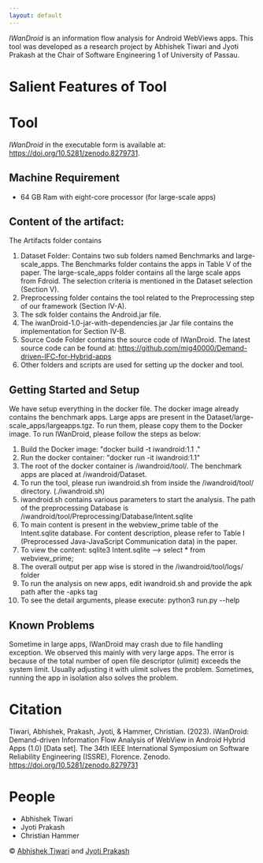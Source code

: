 ```yaml
---
layout: default
---
```


*IWanDroid* is an information flow analysis for Android WebViews apps. This tool was developed as a research project by Abhishek Tiwari and Jyoti Prakash at the Chair of Software Engineering 1 of University of Passau. 


# Salient Features of Tool  


# Tool
*IWanDroid* in the executable form is available at: https://doi.org/10.5281/zenodo.8279731. 

## Machine Requirement
   - 64 GB Ram with eight-core processor (for large-scale apps)

## Content of the artifact:
 The Artifacts folder contains 
 1. Dataset Folder: Contains two sub folders named Benchmarks and large-scale_apps. The Benchmarks folder contains the apps in Table V of the paper. The large-scale_apps folder contains all the large scale apps from Fdroid. The selection criteria is mentioned in the Dataset selection (Section V).
 2. Preprocessing folder contains the tool related to the Preprocessing step of our framework (Section IV-A).
 3. The sdk folder contains the Android.jar file.
 4. The iwanDroid-1.0-jar-with-dependencies.jar Jar file contains the implementation for Section IV-B.
 5. Source Code Folder contains the source code of IWanDroid. The latest source code can be found at: https://github.com/mig40000/Demand-driven-IFC-for-Hybrid-apps
 6. Other folders and scripts are used for setting up the docker and tool. 
 
## Getting Started and Setup
 We have setup everything in the docker file. The docker image already contains the benchmark apps. Large apps are present in the Dataset/large-scale_apps/largeapps.tgz. To run them, please copy them to the Docker image. To run IWanDroid, please follow the steps as below:

1. Build the Docker image: "docker build -t iwandroid:1.1 ."
2. Run the docker container: "docker run -it iwandroid:1.1"   
3. The root of the docker container is /iwandroid/tool/. The benchmark apps are placed at /iwandroid/Dataset.
4. To run the tool, please run iwandroid.sh from inside the /iwandroid/tool/ directory. (./iwandroid.sh)
5. iwandroid.sh contains various parameters to start the analysis. The path of the preprocessing Database is /iwandroid/tool/Preprocessing/Database/Intent.sqlite
6. To main content is present in the webview_prime table of the Intent.sqlite database. For content description, please refer to Table I (Preprocessed Java-JavaScript Communication data) in the paper.
7. To view the content: sqlite3 Intent.sqlite --> select * from webview_prime;
8. The overall output per app wise is stored in the /iwandroid/tool/logs/ folder
9. To run the analysis on new apps, edit iwandroid.sh and provide the apk path after the -apks tag 
10. To see the detail arguments, please execute: python3 run.py --help

## Known Problems
Sometime in large apps, IWanDroid may crash due to file handling exception. We observed this mainly with very large apps. The error is because of the total number of open file descriptor (ulimit) exceeds the system limit. Usually adjusting it with ulimit solves the problem. Sometimes, running the app in isolation also solves the problem. 

# Citation
Tiwari, Abhishek, Prakash, Jyoti, & Hammer, Christian. (2023). iWanDroid: Demand-driven Information Flow Analysis of WebView in Android Hybrid Apps (1.0) [Data set]. The 34th IEEE International Symposium on Software Reliability Engineering (ISSRE), Florence. Zenodo. https://doi.org/10.5281/zenodo.8279731
# People

- Abhishek Tiwari
- Jyoti Prakash
- Christian Hammer

&copy; [Abhishek Tiwari](https://sites.google.com/view/dr-abhishek-tiwari/home) and [Jyoti Prakash](https://jpksh90.github.io)
